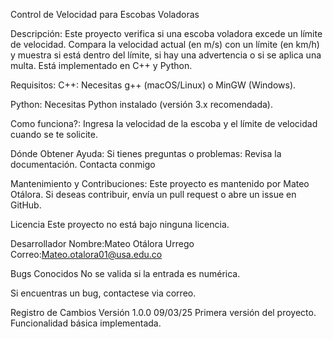 Control de Velocidad para Escobas Voladoras

Descripción:
Este proyecto verifica si una escoba voladora excede un límite de velocidad. Compara la velocidad actual (en m/s) con un límite (en km/h) y muestra si está dentro del límite, si hay una advertencia o si se aplica una multa. Está implementado en C++ y Python.

Requisitos:
C++: Necesitas g++ (macOS/Linux) o MinGW (Windows).

Python: Necesitas Python instalado (versión 3.x recomendada).

Como funciona?:
Ingresa la velocidad de la escoba y el límite de velocidad cuando se te solicite.

Dónde Obtener Ayuda:
Si tienes preguntas o problemas:
Revisa la documentación.
Contacta conmigo

Mantenimiento y Contribuciones:
Este proyecto es mantenido por Mateo Otálora. Si deseas contribuir, envía un pull request o abre un issue en GitHub.

Licencia
Este proyecto no está bajo ninguna licencia.

Desarrollador
  Nombre:Mateo Otálora Urrego
Correo:Mateo.otalora01@usa.edu.co

Bugs Conocidos
No se valida si la entrada es numérica.

Si encuentras un bug, contactese via correo.

Registro de Cambios
Versión 1.0.0  09/03/25
Primera versión del proyecto.
Funcionalidad básica implementada.
